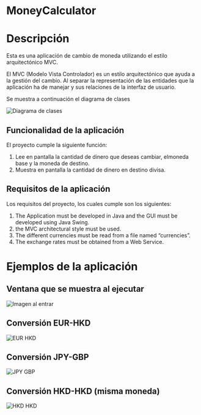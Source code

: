 # MoneyCalculator

# Descripción

Esta es una aplicación de cambio de moneda utilizando el estilo arquitectónico MVC.

El MVC (Modelo Vista Controlador) es un estilo arquitectónico que ayuda a la gestión del cambio. Al separar la representación de las entidades que la aplicación ha de manejar y sus relaciones de la interfaz de usuario.

Se muestra a continuación el diagrama de clases

![Diagrama de clases](https://github.com/FerPellicerKatas/MoneyCalculator/blob/master/MoneyCalculator%20Diagrama%20de%20clases.png)

## Funcionalidad de la aplicación
El proyecto cumple la siguiente función:
1. Lee en pantalla la cantidad de dinero que deseas cambiar, elmoneda base y la moneda de destino.
2. Muestra en pantalla la cantidad de dinero en destino divisa.

## Requisitos de la aplicación
Los requisitos del proyecto, los cuales cumple son los siguientes:
1. The Application must be developed in Java and the GUI must be developed using Java Swing.
2. the MVC architectural style must be used.
3. The different currencies must be read from a file named “currencies”.
4. The exchange rates must be obtained from a Web Service.

# Ejemplos de la aplicación

## Ventana que se muestra al ejecutar
![Imagen al entrar](https://github.com/FerPellicerKatas/MoneyCalculator/blob/master/imagenes%20ejemplo/pred.png)

## Conversión EUR-HKD
![EUR HKD](https://github.com/FerPellicerKatas/MoneyCalculator/blob/master/imagenes%20ejemplo/eur-hkd.png)

## Conversión JPY-GBP
![JPY GBP](https://github.com/FerPellicerKatas/MoneyCalculator/blob/master/imagenes%20ejemplo/yen-lib.png)

## Conversión HKD-HKD (misma moneda)
![HKD HKD](https://github.com/FerPellicerKatas/MoneyCalculator/blob/master/imagenes%20ejemplo/dolhon-dolhon.png)
